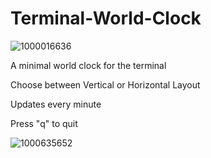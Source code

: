 # Terminal-World-Clock

![1000016636](https://github.com/user-attachments/assets/2a78c590-dd15-4069-b903-8c95c7d79b44)



A minimal world clock for the terminal

Choose between Vertical or Horizontal Layout

Updates every minute

Press "q" to quit


![1000635652](https://github.com/user-attachments/assets/38baf1f3-1408-4e5f-8e68-73a7f742fa37)
